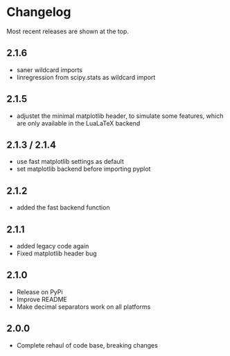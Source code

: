 # Changelog

Most recent releases are shown at the top.

## 2.1.6
- saner wildcard imports
- linregression from scipy.stats as wildcard import

## 2.1.5
- adjustet the minimal matplotlib header, to simulate some features, which are only available in the LuaLaTeX backend

## 2.1.3 / 2.1.4
- use fast matplotlib settings as default
- set matplotlib backend before importing pyplot

## 2.1.2
- added the fast backend function

## 2.1.1

- added legacy code again
- Fixed matplotlib header bug
  
## 2.1.0

- Release on PyPi
- Improve README
- Make decimal separators work on all platforms

## 2.0.0

- Complete rehaul of code base, breaking changes
